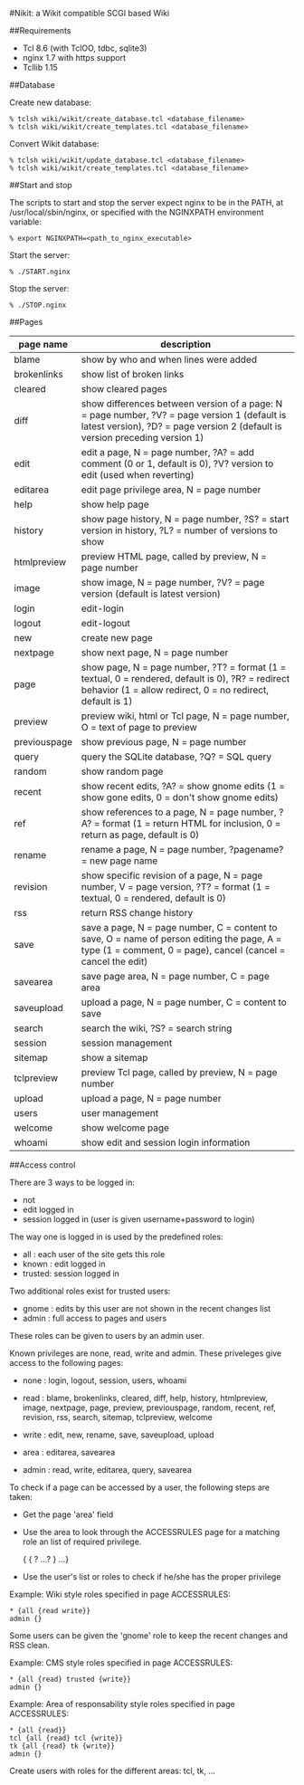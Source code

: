 #Nikit: a Wikit compatible SCGI based Wiki

##Requirements

- Tcl 8.6 (with TclOO, tdbc, sqlite3)
- nginx 1.7 with https support
- Tcllib 1.15

##Database

Create new database:

    % tclsh wiki/wikit/create_database.tcl <database_filename>
    % tclsh wiki/wikit/create_templates.tcl <database_filename>

Convert Wikit database:

    % tclsh wiki/wikit/update_database.tcl <database_filename>
    % tclsh wiki/wikit/create_templates.tcl <database_filename>

##Start and stop

The scripts to start and stop the server expect nginx to be in the PATH, at
/usr/local/sbin/nginx, or specified with the NGINXPATH environment variable:

    % export NGINXPATH=<path_to_nginx_executable>

Start the server:

    % ./START.nginx

Stop the server:

    % ./STOP.nginx

##Pages

page name | description
----------|------------
blame | show by who and when lines were added
brokenlinks | show list of broken links
cleared | show cleared pages
diff | show differences between version of a page: N = page number, ?V? = page version 1 (default is latest version), ?D? = page version 2 (default is version preceding version 1)
edit | edit a page, N = page number, ?A? = add comment (0 or 1, default is 0), ?V? version to edit (used when reverting)
editarea | edit page privilege area, N = page number
help | show help page
history	| show page history, N = page number, ?S? = start version in history, ?L? = number of versions to show
htmlpreview | preview HTML page, called by preview, N = page number
image | show image, N = page number, ?V? = page version (default is latest version)
login | edit-login
logout | edit-logout
new | create new page
nextpage | show next page, N = page number
page | show page, N = page number, ?T? = format (1 = textual, 0 = rendered, default is 0), ?R? = redirect behavior (1 = allow redirect, 0 = no redirect, default is 1)
preview	| preview wiki, html or Tcl page, N = page number, O = text of page to preview
previouspage | show previous page, N = page number
query | query the SQLite database, ?Q? = SQL query
random	| show random page
recent	| show recent edits, ?A? = show gnome edits (1 = show gone edits, 0 = don't show gnome edits)
ref | show references to a page, N = page number, ?A? = format (1 = return HTML for inclusion, 0 = return as page, default is 0)
rename | rename a page, N = page number, ?pagename? = new page name
revision | show specific revision of a page, N = page number, V = page version, ?T? = format (1 = textual, 0 = rendered, default is 0)
rss | return RSS change history
save | save a page, N = page number, C = content to save, O = name of person editing the page, A = type (1 = comment, 0 = page), cancel (cancel = cancel the edit)
savearea | save page area, N = page number, C = page area
saveupload | upload a page, N = page number, C = content to save
search | search the wiki, ?S? = search string
session	| session management
sitemap	| show a sitemap
tclpreview | preview Tcl page, called by preview, N = page number
upload | upload a page, N = page number
users | user management
welcome	| show welcome page
whoami | show edit and session login information

##Access control

There are 3 ways to be logged in:

- not
- edit logged in
- session logged in (user is given username+password to login)

The way one is logged in is used by the predefined roles:

- all    : each user of the site gets this role
- known  : edit logged in
- trusted: session logged in

Two additional roles exist for trusted users:

- gnome  : edits by this user are not shown in the recent changes list
- admin  : full access to pages and users

These roles can be given to users by an admin user.

Known privileges are none, read, write and admin. These priveleges give access
to the following pages:

- none  : login, logout, session, users, whoami

- read  : blame, brokenlinks, cleared, diff, help, history, htmlpreview, image,
          nextpage, page, preview, previouspage, random, recent, ref, revision,
          rss, search, sitemap, tclpreview, welcome

- write : edit, new, rename, save, saveupload, upload

- area  : editarea, savearea

- admin : read, write, editarea, query, savearea

To check if a page can be accessed by a user, the following steps are taken:

- Get the page 'area' field

- Use the area to look through the ACCESSRULES page for a matching role an list
  of required privilege.

    <area match string> {<role> { ?<privilege> ...? } ...}

- Use the user's list or roles to check if he/she has the proper privilege

Example: Wiki style roles specified in page ACCESSRULES:

    * {all {read write}}
    admin {}

Some users can be given the 'gnome' role to keep the recent changes and RSS
clean.

Example: CMS style roles specified in page ACCESSRULES:

    * {all {read} trusted {write}}
    admin {}

Example: Area of responsability style roles specified in page ACCESSRULES:

    * {all {read}}
    tcl {all {read} tcl {write}}
    tk {all {read} tk {write}}
    admin {}

Create users with roles for the different areas: tcl, tk, ...
